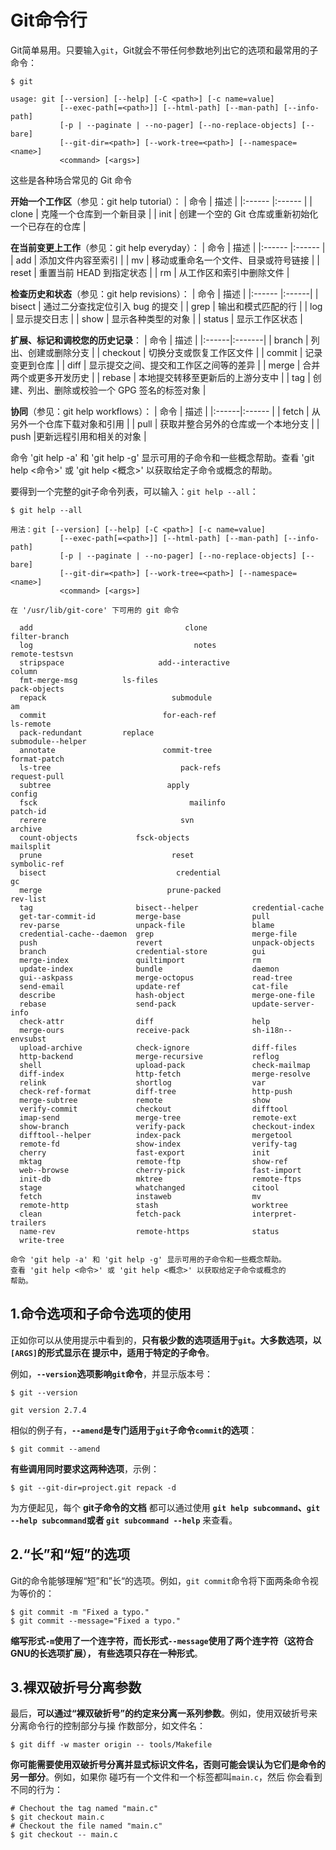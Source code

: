 Git命令行
===================================================================================
Git简单易用。只要输入`git`，Git就会不带任何参数地列出它的选项和最常用的子命令：
```shell
$ git
```
```
usage: git [--version] [--help] [-C <path>] [-c name=value]
           [--exec-path[=<path>]] [--html-path] [--man-path] [--info-path]
           [-p | --paginate | --no-pager] [--no-replace-objects] [--bare]
           [--git-dir=<path>] [--work-tree=<path>] [--namespace=<name>]
           <command> [<args>]
```
这些是各种场合常见的 Git 命令

**开始一个工作区**（参见：git help tutorial）：
| 命令 | 描述 |
|:------ |:------ |
| clone | 克隆一个仓库到一个新目录 |
| init | 创建一个空的 Git 仓库或重新初始化一个已存在的仓库 |

**在当前变更上工作**（参见：git help everyday）：
| 命令 | 描述 |
|:------ |:------ |
| add | 添加文件内容至索引 |
| mv | 移动或重命名一个文件、目录或符号链接 |
| reset | 重置当前 HEAD 到指定状态 |
| rm | 从工作区和索引中删除文件 |

**检查历史和状态**（参见：git help revisions）：
| 命令 | 描述 |
|:------ |:------|
| bisect | 通过二分查找定位引入 bug 的提交 |
| grep | 输出和模式匹配的行 |
| log | 显示提交日志 |
| show | 显示各种类型的对象 |
| status | 显示工作区状态 |

**扩展、标记和调校您的历史记录**：
| 命令 | 描述 |
|:------|:-------|
| branch | 列出、创建或删除分支 |
| checkout | 切换分支或恢复工作区文件 |
| commit | 记录变更到仓库 |
| diff | 显示提交之间、提交和工作区之间等的差异 |
| merge | 合并两个或更多开发历史 |
| rebase | 本地提交转移至更新后的上游分支中 |
| tag | 创建、列出、删除或校验一个 GPG 签名的标签对象 |

**协同**（参见：git help workflows）：
| 命令 | 描述 |
|:------|:------ |
| fetch | 从另外一个仓库下载对象和引用 |
| pull | 获取并整合另外的仓库或一个本地分支 |
| push |更新远程引用和相关的对象 |

命令 'git help -a' 和 'git help -g' 显示可用的子命令和一些概念帮助。查看 'git help <命令>' 或 'git help <概念>' 
以获取给定子命令或概念的帮助。

要得到一个完整的git子命令列表，可以输入：`git help --all`：
```shell
$ git help --all
```
```
用法：git [--version] [--help] [-C <path>] [-c name=value]
           [--exec-path[=<path>]] [--html-path] [--man-path] [--info-path]
           [-p | --paginate | --no-pager] [--no-replace-objects] [--bare]
           [--git-dir=<path>] [--work-tree=<path>] [--namespace=<name>]
           <command> [<args>]

在 '/usr/lib/git-core' 下可用的 git 命令

  add                                  clone                                       filter-branch             
  log                                    notes                                      remote-testsvn            
  stripspace                     add--interactive                 column                    
  fmt-merge-msg          ls-files                                     pack-objects              
  repack                            submodule                           am                        
  commit                          for-each-ref                          ls-remote                 
  pack-redundant         replace                                   submodule--helper
  annotate                        commit-tree                        format-patch              
  ls-tree                             pack-refs                               request-pull              
  subtree                          apply                                       config                    
  fsck                                  mailinfo                                 patch-id                  
  rerere                              svn                                           archive                   
  count-objects             fsck-objects                          mailsplit                 
  prune                             reset                                        symbolic-ref
  bisect                             credential                             gc                        
  merge                            prune-packed                     rev-list                  
  tag                       bisect--helper            credential-cache          
  get-tar-commit-id         merge-base                pull                      
  rev-parse                 unpack-file               blame                     
  credential-cache--daemon  grep                      merge-file                
  push                      revert                    unpack-objects
  branch                    credential-store          gui                       
  merge-index               quiltimport               rm                        
  update-index              bundle                    daemon                    
  gui--askpass              merge-octopus             read-tree                 
  send-email                update-ref                cat-file                  
  describe                  hash-object               merge-one-file            
  rebase                    send-pack                 update-server-info
  check-attr                diff                      help                      
  merge-ours                receive-pack              sh-i18n--envsubst         
  upload-archive            check-ignore              diff-files                
  http-backend              merge-recursive           reflog                    
  shell                     upload-pack               check-mailmap             
  diff-index                http-fetch                merge-resolve             
  relink                    shortlog                  var
  check-ref-format          diff-tree                 http-push                 
  merge-subtree             remote                    show                      
  verify-commit             checkout                  difftool                  
  imap-send                 merge-tree                remote-ext                
  show-branch               verify-pack               checkout-index            
  difftool--helper          index-pack                mergetool                 
  remote-fd                 show-index                verify-tag
  cherry                    fast-export               init                      
  mktag                     remote-ftp                show-ref                  
  web--browse               cherry-pick               fast-import               
  init-db                   mktree                    remote-ftps               
  stage                     whatchanged               citool                    
  fetch                     instaweb                  mv                        
  remote-http               stash                     worktree
  clean                     fetch-pack                interpret-trailers        
  name-rev                  remote-https              status                    
  write-tree

命令 'git help -a' 和 'git help -g' 显示可用的子命令和一些概念帮助。
查看 'git help <命令>' 或 'git help <概念>' 以获取给定子命令或概念的
帮助。
```

## 1.命令选项和子命令选项的使用
正如你可以从使用提示中看到的，**只有极少数的选项适用于`git`。大多数选项，以`[ARGS]`的形式显示在
提示中，适用于特定的子命令**。

例如，**`--version`选项影响`git`命令**，并显示版本号：
```shell
$ git --version
```
```
git version 2.7.4
```
相似的例子有，**`--amend`是专门适用于`git`子命令`commit`的选项**：
```shell
$ git commit --amend
```
**有些调用同时要求这两种选项**，示例：
```shell
$ git --git-dir=project.git repack -d
```
为方便起见，每个 **git子命令的文档** 都可以通过使用 **`git help subcommand`、`git --help
subcommand`或者 `git subcommand --help`** 来查看。

## 2.“长”和“短”的选项
Git的命令能够理解“短”和”长“的选项。例如，`git commit`命令将下面两条命令视为等价的：
```shell
$ git commit -m "Fixed a typo."
$ git commit --message="Fixed a typo."
```
**缩写形式`-m`使用了一个连字符，而长形式`--message`使用了两个连字符（这符合GNU的长选项扩展），
有些选项只存在一种形式**。

## 3.裸双破折号分离参数
最后，**可以通过“裸双破折号”的约定来分离一系列参数**。例如，使用双破折号来分离命令行的控制部分与操
作数部分，如文件名：
```shell
$ git diff -w master origin -- tools/Makefile
```
**你可能需要使用双破折号分离并显式标识文件名，否则可能会误认为它们是命令的另一部分**。例如，如果你
碰巧有一个文件和一个标签都叫`main.c`，然后 你会看到不同的行为：
```shell
# Chechout the tag named "main.c"
$ git checkout main.c
# Checkout the file named "main.c"
$ git checkout -- main.c
```
